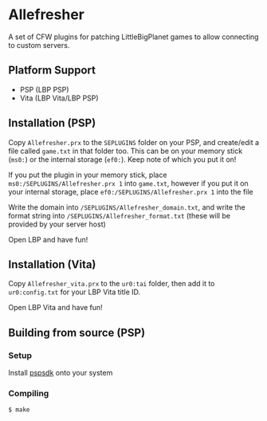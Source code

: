 # Allefresher

A set of CFW plugins for patching LittleBigPlanet games to allow connecting to custom servers.

## Platform Support

- PSP (LBP PSP)
- Vita (LBP Vita/LBP PSP)

## Installation (PSP)

Copy `Allefresher.prx` to the `SEPLUGINS` folder on your PSP, and create/edit a file called `game.txt` in that folder too. This can be on your memory stick (`ms0:`) or the internal storage (`ef0:`). Keep note of which you put it on!

If you put the plugin in your memory stick, place `ms0:/SEPLUGINS/Allefresher.prx 1` into `game.txt`, however if you put it on your internal storage, place `ef0:/SEPLUGINS/Allefresher.prx 1` into the file

Write the domain into `/SEPLUGINS/Allefresher_domain.txt`, and write the format string into `/SEPLUGINS/Allefresher_format.txt` (these will be provided by your server host)

Open LBP and have fun!

## Installation (Vita)

Copy `Allefresher_vita.prx` to the `ur0:tai` folder, then add it to `ur0:config.txt` for your LBP Vita title ID.

Open LBP Vita and have fun!

## Building from source (PSP)

### Setup

Install [pspsdk](https://pspdev.github.io/pspsdk/) onto your system

### Compiling

`$ make`
